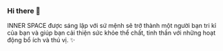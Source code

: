### Hi there 👋

INNER SPACE được sáng lập với sứ mệnh sẽ trở thành một người bạn tri kỉ của bạn và giúp bạn cải thiện sức khỏe thể chất, tinh thần với những hoạt động bổ ích và thú vị. ✨

